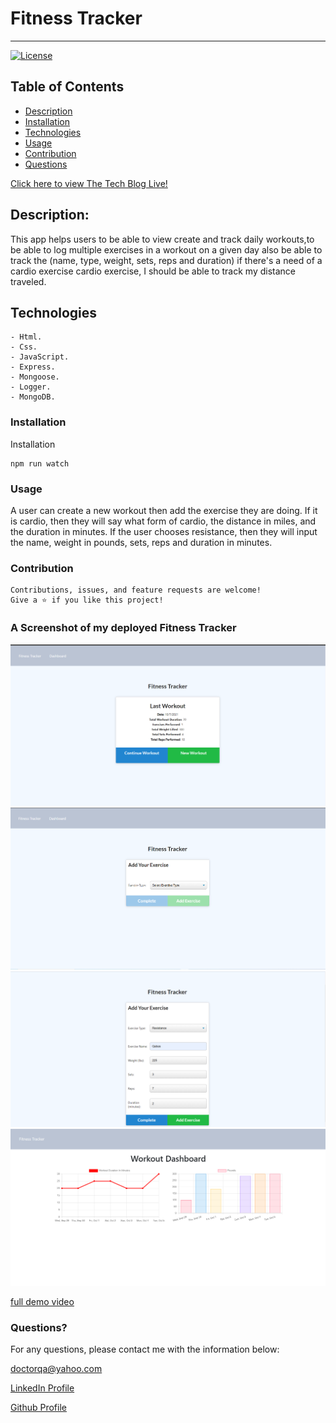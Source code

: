 # Fitness Tracker
  ----
  [![License](https://img.shields.io/badge/License-MIT-yellow.svg)](https://opensource.org/licenses/MIT)
## Table of Contents
- [Description](#description)
- [Installation](#installation)
- [Technologies](#Technologies)
- [Usage](#usage)
- [Contribution](#contribution)
- [Questions](#questions)

[Click here to view The Tech Blog Live! ]( https://young-waters-38930.herokuapp.com/?id=61606ca853bc1a2ef8d73abe )

## Description:
This app helps users to be able to view create and track daily workouts,to be able to log multiple exercises in a workout on a given day also be able to track the (name, type, weight, sets, reps and duration) if there's a need of a cardio exercise cardio exercise, I should be able to track my distance traveled.


## Technologies
```
- Html.
- Css.
- JavaScript.
- Express.
- Mongoose.
- Logger.
- MongoDB.
```

### Installation
Installation 
```
npm run watch
```


### Usage
A user can create a new workout then add the exercise they are doing. If it is cardio, then they will say what form of cardio, the distance in miles, and the duration in minutes. If the user chooses resistance, then they will input the name, weight in pounds, sets, reps and duration in minutes.


### Contribution
```
Contributions, issues, and feature requests are welcome!
Give a ⭐️ if you like this project!
```

### A Screenshot of my deployed Fitness Tracker

![ScreenShots](./images/t1.png) 
![ScreenShots](./images/t2.png) 
![ScreenShots](./images/t3.png) 
![ScreenShots](./images/t4.png) 

[full demo video]()

### Questions? 
For any questions, please contact me with the information below:

doctorqa@yahoo.com

[LinkedIn Profile](https://www.linkedin.com/in/qabas-al-ani-7b858863/)

[Github Profile](https://github.com/Qabas-al-ani)

